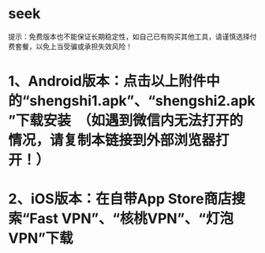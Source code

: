 # seek
提示：免费版本也不能保证长期稳定性，如自己已有购买其他工具，请谨慎选择付费套餐，以免上当受骗或承担失效风险！

# 1、Android版本：点击以上附件中的“shengshi1.apk”、“shengshi2.apk”下载安装  （如遇到微信内无法打开的情况，请复制本链接到外部浏览器打开！）

# 2、iOS版本：在自带App Store商店搜索“Fast VPN”、“核桃VPN”、“灯泡VPN”下载
